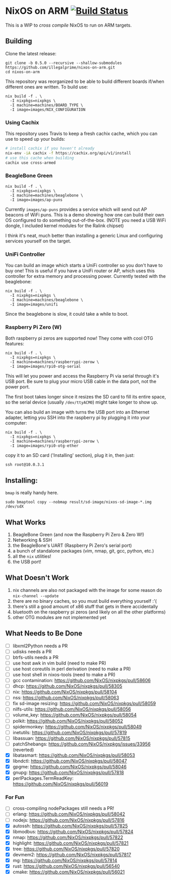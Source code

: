 # NixOS on ARM [![Build Status](https://travis-ci.org/illegalprime/nixos-on-arm.svg?branch=master)](https://travis-ci.org/illegalprime/nixos-on-arm)

This is a WIP to _cross compile_ NixOS to run on ARM targets.

## Building

Clone the latest release:

```
git clone -b 0.5.0 --recursive --shallow-submodules https://github.com/illegalprime/nixos-on-arm.git
cd nixos-on-arm
```

This repository was reorganized to be able to build different boards if/when different ones are written. To build use:

```
nix build -f . \
  -I nixpkgs=nixpkgs \
  -I machine=machines/BOARD_TYPE \
  -I image=images/NIX_CONFIGURATION
```

### Using Cachix

This repository uses Travis to keep a fresh cachix cache, which you can use to speed up your builds:

```bash
# install cachix if you haven't already
nix-env -iA cachix -f https://cachix.org/api/v1/install
# use this cache when building
cachix use cross-armed
```

### BeagleBone Green

```
nix build -f . \
  -I nixpkgs=nixpkgs \
  -I machine=machines/beaglebone \
  -I image=images/ap-puns
```

Currently `images/ap-puns` provides a service which will send out AP beacons of WiFi puns. This is a demo showing how one can build their own OS configured to do something out-of-the-box.
(NOTE you need a USB WiFi dongle, I included kernel modules for the Ralink chipset)

I think it's neat, much better than installing a generic Linux and configuring services yourself on the target.

### UniFi Controller

You can build an image which starts a UniFi controller so you don't have to buy one!
This is useful if you have a UniFi router or AP, which uses this controller for extra memory and processing power.
Currently tested with the beaglebone:

```
nix build -f . \
  -I nixpkgs=nixpkgs \
  -I machine=machines/beaglebone \
  -I image=images/unifi
```

Since the beaglebone is slow, it could take a while to boot.

### Raspberry Pi Zero (W)

Both raspberry pi zeros are supported now! They come with cool OTG features:

```
nix build -f . \
  -I nixpkgs=nixpkgs \
  -I machine=machines/raspberrypi-zerow \
  -I image=images/rpi0-otg-serial
```

This will let you power and access the Raspberry Pi via serial through it's USB port.
Be sure to plug your micro USB cable in the data port, not the power port.

The first boot takes longer since it resizes the SD card to fill its entire space, so the serial device (usually `/dev/ttyACM0`) might take longer to show up.

You can also build an image with turns the USB port into an Ethernet adapter, letting you SSH into the raspberry pi by plugging it into your computer:

```
nix build -f . \
  -I nixpkgs=nixpkgs \
  -I machine=machines/raspberrypi-zerow \
  -I image=images/rpi0-otg-ether
```

copy it to an SD card ('Installing' section), plug it in, then just:

```
ssh root@10.0.3.1
```

## Installing:

`bmap` is really handy here.

```
sudo bmaptool copy --nobmap result/sd-image/nixos-sd-image-*.img /dev/sdX
```

## What Works

1. BeagleBone Green (and now the Raspberry Pi Zero & Zero W!)
2. Networking & SSH
3. the BeagleBone's UART (Raspberry Pi Zero's serial port)
4. a bunch of standalone packages (vim, nmap, git, gcc, python, etc.)
5. all the `nix` utilities!
6. the USB port!

## What Doesn't Work

1. nix channels are also not packaged with the image for some reason do `nix-channel --update`
2. there are no binary caches, so you must build everything yourself :'(
3. there's still a good amount of x86 stuff that gets in there accidentally
4. bluetooth on the raspberry pi zeros (and likely on all the other platforms)
5. other OTG modules are not implemented yet

## What Needs to Be Done

- [ ] libxml2Python needs a PR
- [ ] udisks needs a PR
- [ ] btrfs-utils needs a PR
- [ ] use host awk in vim build (need to make PR)
- [ ] use host coreutils in perl derivation (need to make a PR)
- [ ] use host shell in nixos-tools (need to make a PR)
- [ ] gcc contamination: https://github.com/NixOS/nixpkgs/pull/58606
- [ ] dhcp: https://github.com/NixOS/nixpkgs/pull/58305
- [ ] nix: https://github.com/NixOS/nixpkgs/pull/58104
- [ ] nss: https://github.com/NixOS/nixpkgs/pull/58063
- [ ] fix sd-image resizing: https://github.com/NixOS/nixpkgs/pull/58059
- [ ] nilfs-utils: https://github.com/NixOS/nixpkgs/pull/58056
- [ ] volume_key: https://github.com/NixOS/nixpkgs/pull/58054
- [ ] polkit: https://github.com/NixOS/nixpkgs/pull/58052
- [ ] spidermonkey: https://github.com/NixOS/nixpkgs/pull/58049
- [ ] inetutils: https://github.com/NixOS/nixpkgs/pull/57819
- [ ] libassuan: https://github.com/NixOS/nixpkgs/pull/57815
- [ ] patchShebangs: https://github.com/NixOS/nixpkgs/issues/33956 (reverted)
- [x] libatasmart: https://github.com/NixOS/nixpkgs/pull/58053
- [x] libndctl: https://github.com/NixOS/nixpkgs/pull/58047
- [x] gpgme: https://github.com/NixOS/nixpkgs/pull/58046
- [x] gnupg: https://github.com/NixOS/nixpkgs/pull/57818
- [x] perlPackages.TermReadKey: https://github.com/NixOS/nixpkgs/pull/56019

### For Fun

- [ ] cross-compiling nodePackages still needs a PR!
- [ ] erlang: https://github.com/NixOS/nixpkgs/pull/58042
- [ ] nodejs: https://github.com/NixOS/nixpkgs/pull/57816
- [x] autossh: https://github.com/NixOS/nixpkgs/pull/57825
- [x] libmodbus: https://github.com/NixOS/nixpkgs/pull/57824
- [x] nmap: https://github.com/NixOS/nixpkgs/pull/57822
- [x] highlight: https://github.com/NixOS/nixpkgs/pull/57821
- [x] tree: https://github.com/NixOS/nixpkgs/pull/57820
- [x] devmem2: https://github.com/NixOS/nixpkgs/pull/57817
- [x] mg: https://github.com/NixOS/nixpkgs/pull/57814
- [x] rust: https://github.com/NixOS/nixpkgs/pull/56540
- [x] cmake: https://github.com/NixOS/nixpkgs/pull/56021
